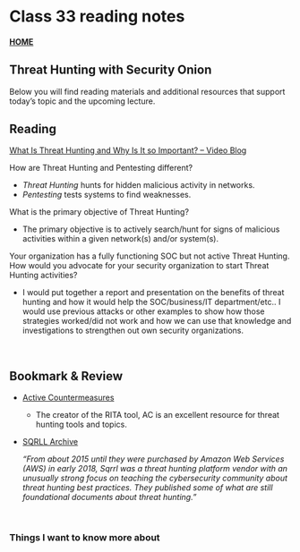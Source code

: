 # Class 33 reading notes

#### [HOME](https://cesarderio.github.io/reading-notes/)

## Threat Hunting with Security Onion

Below you will find reading materials and additional resources that support today’s topic and the upcoming lecture.

## Reading

[What Is Threat Hunting and Why Is It so Important? – Video Blog](https://www.activecountermeasures.com/what-is-threat-hunting-and-why-is-it-so-important-video-blog/)

How are Threat Hunting and Pentesting different?

* *Threat Hunting* hunts for hidden malicious activity in networks.
* *Pentesting* tests systems to find weaknesses.

What is the primary objective of Threat Hunting?

* The primary objective is to actively search/hunt for signs of malicious activities within a given network(s) and/or system(s).

Your organization has a fully functioning SOC but not active Threat Hunting. How would you advocate for your security organization to start Threat Hunting activities?

* I would put together a report and presentation on the benefits of threat hunting and how it would help the SOC/business/IT department/etc.. I would use previous attacks or other examples to show how those strategies worked/did not work and how we can use that knowledge and investigations to strengthen out own security organizations.

<br>

## Bookmark & Review

* [Active Countermeasures](https://www.activecountermeasures.com/)
  * The creator of the RITA tool, AC is an excellent resource for threat hunting tools and topics.

* [SQRLL Archive](https://www.threathunting.net/sqrrl-archive)

  *“From about 2015 until they were purchased by Amazon Web Services (AWS) in early 2018, Sqrrl was a threat hunting platform vendor with an unusually strong focus on teaching the cybersecurity community about threat hunting best practices. They published some of what are still foundational documents about threat hunting.”*

<br>

### Things I want to know more about
